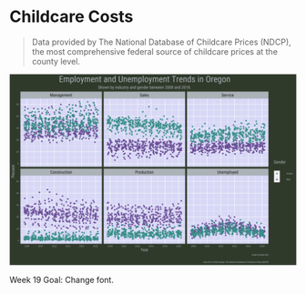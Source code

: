 # Childcare Costs

>Data provided by The National Database of Childcare Prices (NDCP), the most comprehensive federal source of childcare prices at the county level. 

![](plot.png)

Week 19 Goal: Change font.  